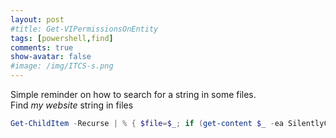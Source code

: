 ```yaml
---
layout: post
#title: Get-VIPermissionsOnEntity
tags: [powershell,find]
comments: true
show-avatar: false
#image: /img/ITCS-s.png
---
```


<!-- ### Find 'my website' string in files -->
Simple reminder on how to search for a string in some files.</br>
Find _my website_ string in files

~~~powershell
Get-ChildItem -Recurse | % { $file=$_; if (get-content $_ -ea SilentlyContinue| Select-String "my website") {$file.fullname}}
~~~
